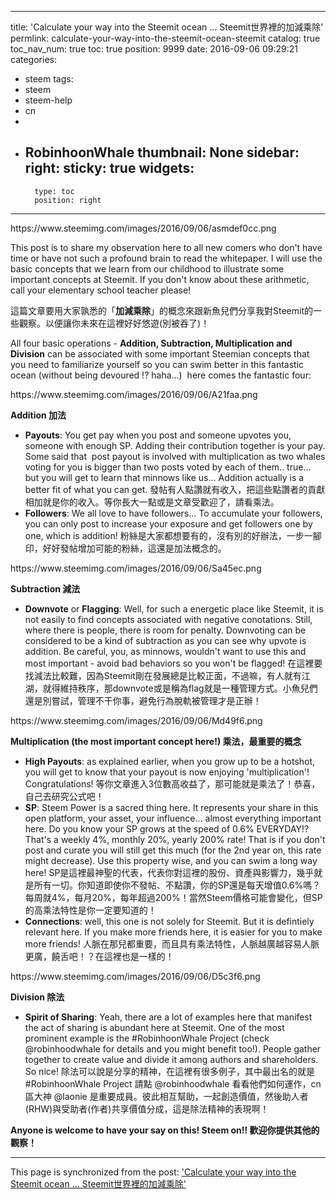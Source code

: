 
---
title: 'Calculate your way into the Steemit ocean ... Steemit世界裡的加減乘除'
permlink: calculate-your-way-into-the-steemit-ocean-steemit
catalog: true
toc_nav_num: true
toc: true
position: 9999
date: 2016-09-06 09:29:21
categories:
- steem
tags:
- steem
- steem-help
- cn
- 
- RobinhoonWhale
thumbnail: None
sidebar:
    right:
        sticky: true
widgets:
    -
        type: toc
        position: right
---


<html>
<p>https://www.steemimg.com/images/2016/09/06/asmdef0cc.png</p>
<p>This post is to share my observation here to all new comers who don't have time or have not such a profound brain to read the whitepaper. I will use the basic concepts that we learn from our childhood to illustrate some important concepts at Steemit. If you don't know about these arithmetic, call your elementary school teacher please!</p>
<p>這篇文章要用大家孰悉的「<strong>加減乘除</strong>」的概念來跟新魚兒們分享我對Steemit的一些觀察。以便讓你未來在這裡好好悠遊(別被吞了)！</p>
<p>All four basic operations - <strong>Addition, Subtraction, Multiplication and Division</strong> can be associated with some important Steemian concepts that you need to familiarize yourself so you can swim better in this fantastic ocean (without being devoured !? haha...) &nbsp;here comes the fantastic four:</p>
<p>https://www.steemimg.com/images/2016/09/06/A21faa.png</p>
<p><strong>Addition 加法</strong></p>
<ul>
  <li><strong>Payouts</strong>: You get pay when you post and someone upvotes you, someone with enough SP. Adding their contribution together is your pay. Some said that &nbsp;post payout is involved with multiplication as two whales voting for you is bigger than two posts voted by each of them.. true... but you will get to learn that minnows like us... Addition actually is a better fit of what you can get. 發帖有人點讚就有收入，把這些點讚者的貢獻相加就是你的收入。等你長大一點或是文章受歡迎了，請看乘法。</li>
  <li><strong>Followers</strong>: We all love to have followers... To accumulate your followers, you can only post to increase your exposure and get followers one by one, which is addition! 粉絲是大家都想要有的，沒有別的好辦法，一步一腳印，好好發帖增加可能的粉絲，這還是加法概念的。</li>
</ul>
<p>https://www.steemimg.com/images/2016/09/06/Sa45ec.png</p>
<p><strong>Subtraction 減法</strong></p>
<ul>
  <li><strong>Downvote</strong> or <strong>Flagging</strong>: Well, for such a energetic place like Steemit, it is not easily to find concepts associated with negative conotations. Still, where there is people, there is room for penalty. Downvoting can be considered to be a kind of subtraction as you can see why upvote is addition. Be careful, you, as minnows, wouldn't want to use this and most important - avoid bad behaviors so you won't be flagged! 在這裡要找減法比較難，因為Steemit剛在發展總是比較正面，不過嘛，有人就有江湖，就得維持秩序，那downvote或是稱為flag就是一種管理方式。小魚兒們還是別嘗試，管理不干你事，避免行為脫軌被管理才是正辦！</li>
</ul>
<p>https://www.steemimg.com/images/2016/09/06/Md49f6.png</p>
<p><strong>Multiplication (the most important concept here!) 乘法，最重要的概念</strong></p>
<ul>
  <li><strong>High Payouts</strong>: as explained earlier, when you grow up to be a hotshot, you will get to know that your payout is now enjoying 'multiplication'! Congratulations! 等你文章進入3位數高收益了，那可能就是乘法了！恭喜，自己去研究公式吧！</li>
  <li><strong>SP</strong>: Steem Power is a sacred thing here. It represents your share in this open platform, your asset, your influence... almost everything important here. Do you know your SP grows at the speed of 0.6% EVERYDAY!? That's a weekly 4%, monthly 20%, yearly 200% rate! That is if you don't post and curate you will still get this much (for the 2nd year on, this rate might decrease). Use this property wise, and you can swim a long way here! SP是這裡最神聖的代表，代表你對這裡的股份、資產與影響力，幾乎就是所有一切。你知道即使你不發帖、不點讚，你的SP還是每天增值0.6%嗎？每周就4%，每月20%，每年超過200%！當然Steem價格可能會變化，但SP的高乘法特性是你一定要知道的！</li>
  <li><strong>Connections</strong>: well, this one is not solely for Steemit. But it is defintiely relevant here. If you make more friends here, it is easier for you to make more friends!&nbsp;人脈在那兒都重要，而且具有乘法特性，人脈越廣越容易人脈更廣，饒舌吧！？在這裡也是一樣的！</li>
</ul>
<p>https://www.steemimg.com/images/2016/09/06/D5c3f6.png</p>
<p><strong>Division 除法</strong></p>
<ul>
  <li><strong>Spirit of Sharing</strong>: Yeah, there are a lot of examples here that manifest the act of sharing is abundant here at Steemit. One of the most prominent example is the #RobinhoonWhale Project (check @robinhoodwhale for details and you might benefit too!). People gather together to create value and divide it among authors and shareholders. So nice!&nbsp;除法可以說是分享的精神，在這裡有很多例子，其中最出名的就是 #RobinhoonWhale Project 請點 @robinhoodwhale 看看他們如何運作，cn區大神 @laonie 是重要成員。彼此相互幫助，一起創造價值，然後助人者(RHW)與受助者(作者)共享價值分成，這是除法精神的表現啊！</li>
</ul>
<p><strong>Anyone is welcome to have your say on this! Steem on!! 歡迎你提供其他的觀察！</strong></p>
</html>

- - -

This page is synchronized from the post: ['Calculate your way into the Steemit ocean ... Steemit世界裡的加減乘除'](https://steemit.com/@deanliu/calculate-your-way-into-the-steemit-ocean-steemit)
